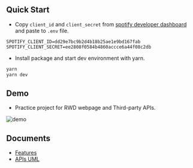## Quick Start

- Copy `client_id` and `client_secret` from [spotify developer dashboard](https://developer.spotify.com/dashboard) and paste to `.env` file.


```
SPOTIFY_CLIENT_ID=dd29e7bc9b2d4b18b25ae1e9bd167fab
SPOTIFY_CLIENT_SECRET=ee2808f0584b4860accce6a44f08c2db
```

- Install package and start dev environment with yarn.

```bash
yarn
yarn dev
```

## Demo

- Practice project for RWD webpage and Third-party APIs.

![demo](./Demo.gif)
## Documents

- [Features](./Requirement.md)
- [APIs UML](./APIsUML.md)
